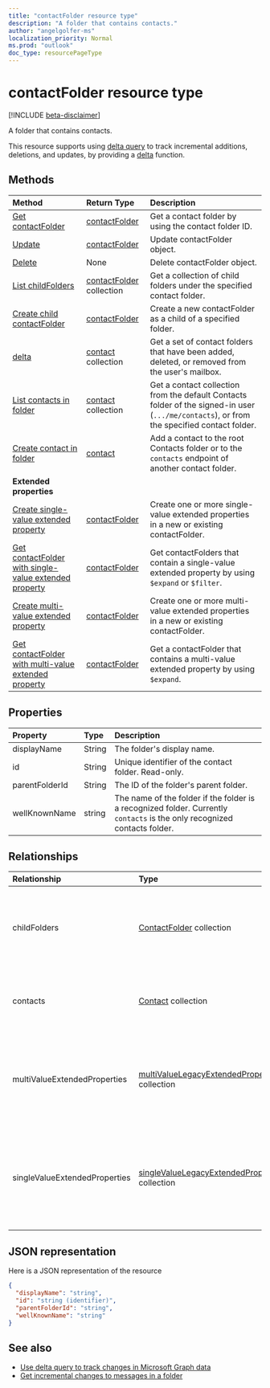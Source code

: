 ```yaml
---
title: "contactFolder resource type"
description: "A folder that contains contacts."
author: "angelgolfer-ms"
localization_priority: Normal
ms.prod: "outlook"
doc_type: resourcePageType
---
```


# contactFolder resource type

[!INCLUDE [beta-disclaimer](../../includes/beta-disclaimer.md)]

A folder that contains contacts.

This resource supports using [delta query](/graph/delta-query-overview) to track incremental additions, deletions, and updates, 
by providing a [delta](../api/contactfolder-delta.md) function.


## Methods

| Method       | Return Type  |Description|
|:---------------|:--------|:----------|
|[Get contactFolder](../api/contactfolder-get.md) | [contactFolder](contactfolder.md) |Get a contact folder by using the contact folder ID.|
|[Update](../api/contactfolder-update.md) | [contactFolder](contactfolder.md) |Update contactFolder object. |
|[Delete](../api/contactfolder-delete.md) | None |Delete contactFolder object. |
|[List childFolders](../api/contactfolder-list-childfolders.md) |[contactFolder](contactfolder.md) collection| Get a collection of child folders under the specified contact folder.|
|[Create child contactFolder](../api/contactfolder-post-childfolders.md) |[contactFolder](contactfolder.md)| Create a new contactFolder as a child of a specified folder.|
|[delta](../api/contact-delta.md)|[contact](contact.md) collection| Get a set of contact folders that have been added, deleted, or removed from the user's mailbox.|
|[List contacts in folder](../api/contactfolder-list-contacts.md) |[contact](contact.md) collection| Get a contact collection from the default Contacts folder of the signed-in user (`.../me/contacts`), or from the specified contact folder.|
|[Create contact in folder](../api/contactfolder-post-contacts.md) |[contact](contact.md)| Add a contact to the root Contacts folder or to the `contacts` endpoint of another contact folder.|
|**Extended properties**| | |
|[Create single-value extended property](../api/singlevaluelegacyextendedproperty-post-singlevalueextendedproperties.md) |[contactFolder](contactfolder.md)  |Create one or more single-value extended properties in a new or existing contactFolder.   |
|[Get contactFolder with single-value extended property](../api/singlevaluelegacyextendedproperty-get.md)  | [contactFolder](contactfolder.md) | Get contactFolders that contain a single-value extended property by using `$expand` or `$filter`. |
|[Create multi-value extended property](../api/multivaluelegacyextendedproperty-post-multivalueextendedproperties.md) | [contactFolder](contactfolder.md) | Create one or more multi-value extended properties in a new or existing contactFolder.  |
|[Get contactFolder with multi-value extended property](../api/multivaluelegacyextendedproperty-get.md)  | [contactFolder](contactfolder.md) | Get a contactFolder that contains a multi-value extended property by using `$expand`. |

## Properties
| Property	   | Type	|Description|
|:---------------|:--------|:----------|
|displayName|String|The folder's display name.|
|id|String|Unique identifier of the contact folder. Read-only.|
|parentFolderId|String|The ID of the folder's parent folder.|
|wellKnownName|string|The name of the folder if the folder is a recognized folder. Currently `contacts` is the only recognized contacts folder.|

## Relationships
| Relationship | Type	|Description|
|:---------------|:--------|:----------|
|childFolders|[ContactFolder](contactfolder.md) collection|The collection of child folders in the folder. Navigation property. Read-only. Nullable.|
|contacts|[Contact](contact.md) collection|The contacts in the folder. Navigation property. Read-only. Nullable.|
|multiValueExtendedProperties|[multiValueLegacyExtendedProperty](multivaluelegacyextendedproperty.md) collection| The collection of multi-value extended properties defined for the contactFolder. Read-only. Nullable.|
|singleValueExtendedProperties|[singleValueLegacyExtendedProperty](singlevaluelegacyextendedproperty.md) collection| The collection of single-value extended properties defined for the contactFolder. Read-only. Nullable.|

## JSON representation

Here is a JSON representation of the resource

<!-- {
  "blockType": "resource",
  "optionalProperties": [
    "childFolders",
    "contacts",
    "multiValueExtendedProperties",
    "singleValueExtendedProperties"
  ],
  "keyProperty": "id",
  "@odata.type": "microsoft.graph.contactFolder"
}-->

```json
{
  "displayName": "string",
  "id": "string (identifier)",
  "parentFolderId": "string",
  "wellKnownName": "string"
}

```

## See also

- [Use delta query to track changes in Microsoft Graph data](/graph/delta-query-overview)
- [Get incremental changes to messages in a folder](/graph/delta-query-messages)


<!-- uuid: 8fcb5dbc-d5aa-4681-8e31-b001d5168d79
2015-10-25 14:57:30 UTC -->
<!--
{
  "type": "#page.annotation",
  "description": "contactFolder resource",
  "keywords": "",
  "section": "documentation",
  "tocPath": "",
  "suppressions": [
    "Error: /api-reference/beta/resources/contactfolder.md:\r\n      Exception processing links.\r\n    System.ArgumentException: Link Definition was null. Link text: !INCLUDE [beta-disclaimer](../../includes/beta-disclaimer.md)\r\n      at ApiDoctor.Validation.DocFile.get_LinkDestinations()\r\n      at ApiDoctor.Validation.DocSet.ValidateLinks(Boolean includeWarnings, String[] relativePathForFiles, IssueLogger issues, Boolean requireFilenameCaseMatch, Boolean printOrphanedFiles)"
  ]
}
-->
